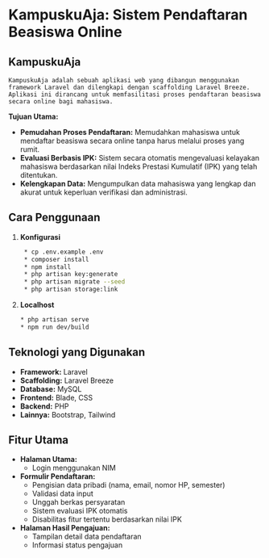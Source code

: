 # KampuskuAja: Sistem Pendaftaran Beasiswa Online

## KampuskuAja
    KampuskuAja adalah sebuah aplikasi web yang dibangun menggunakan framework Laravel dan dilengkapi dengan scaffolding Laravel Breeze. Aplikasi ini dirancang untuk memfasilitasi proses pendaftaran beasiswa secara online bagi mahasiswa. 

**Tujuan Utama:**

* **Pemudahan Proses Pendaftaran:** Memudahkan mahasiswa untuk mendaftar beasiswa secara online tanpa harus melalui proses yang rumit.
* **Evaluasi Berbasis IPK:** Sistem secara otomatis mengevaluasi kelayakan mahasiswa berdasarkan nilai Indeks Prestasi Kumulatif (IPK) yang telah ditentukan.
* **Kelengkapan Data:** Mengumpulkan data mahasiswa yang lengkap dan akurat untuk keperluan verifikasi dan administrasi.

## Cara Penggunaan

1. **Konfigurasi**
   ```bash
    * cp .env.example .env
    * composer install
    * npm install
    * php artisan key:generate
    * php artisan migrate --seed
    * php artisan storage:link
   
1. **Localhost**
   ```bash
   * php artisan serve
   * npm run dev/build
   
## Teknologi yang Digunakan

* **Framework:** Laravel
* **Scaffolding:** Laravel Breeze
* **Database:** MySQL
* **Frontend:** Blade, CSS
* **Backend:** PHP
* **Lainnya:** Bootstrap, Tailwind

## Fitur Utama

* **Halaman Utama:**
    * Login menggunakan NIM
* **Formulir Pendaftaran:**
    * Pengisian data pribadi (nama, email, nomor HP, semester)
    * Validasi data input
    * Unggah berkas persyaratan
    * Sistem evaluasi IPK otomatis
    * Disabilitas fitur tertentu berdasarkan nilai IPK
* **Halaman Hasil Pengajuan:**
    * Tampilan detail data pendaftaran
    * Informasi status pengajuan